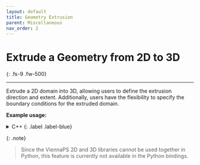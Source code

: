 ```yaml
---
layout: default
title: Geometry Extrusion
parent: Miscellaneous
nav_order: 2
---
```


# Extrude a Geometry from 2D to 3D
{: .fs-9 .fw-500}

---

Extrude a 2D domain into 3D, allowing users to define the extrusion direction and extent. Additionally, users have the flexibility to specify the boundary conditions for the extruded domain.

__Example usage:__

<details markdown="1">
<summary markdown="1">
C++
{: .label .label-blue}
</summary>
```c++
psExtrude<double>(domain2D, domain3D, 
                  {0., 1.}, // min and max extent in the extruded dim
                  2, // extrude in z-direction
                  {lsBoundaryConditionEnum::REFLECTIVE,
                   lsBoundaryConditionEnum::REFLECTIVE,
                   lsBoundaryConditionEnum::INFINITE_BOUNDARY}).apply();
```
</details>

{: .note}
> Since the ViennaPS 2D and 3D libraries cannot be used together in Python, this feature is currently not available in the Python bindings.